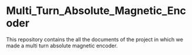 # Multi_Turn_Absolute_Magnetic_Encoder
This repository contains the all the documents of the project in which we made a multi turn absolute magnetic encoder.
